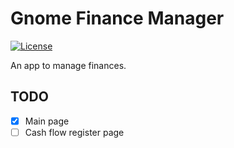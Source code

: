 # Gnome Finance Manager

[![License](https://img.shields.io/github/license/ermesonsampaio/gnome-finance-manager?style=for-the-badge)](https://github.com/ermesonsampaio/gnome-finance-manager/blob/main/COPYING)

An app to manage finances.

## TODO

- [x] Main page
- [ ] Cash flow register page
